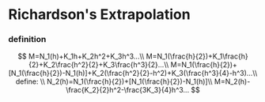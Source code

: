 # Richardson's Extrapolation

### definition

$$
M=N_1(h)+K_1h+K_2h^2+K_3h^3...\\
M=N_1(\frac{h}{2})+K_1\frac{h}{2}+K_2\frac{h^2}{2}+K_3\frac{h^3}{2}...\\
M=N_1(\frac{h}{2})+[N_1(\frac{h}{2})-N_1(h)]+K_2(\frac{h^2}{2}-h^2)+K_3(\frac{h^3}{4}-h^3)...\\
define: \\
N_2(h)=N_1(\frac{h}{2})+[N_1(\frac{h}{2})-N_1(h)]\\
M=N_2(h)-\frac{K_2}{2}h^2-\frac{3K_3}{4}h^3...
$$

